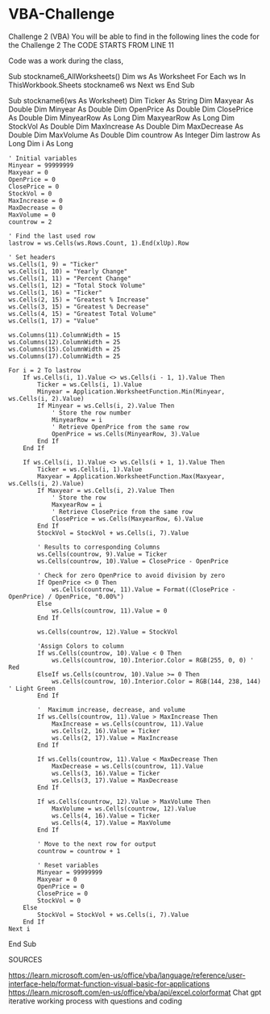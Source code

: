 # VBA-Challenge
Challenge 2 (VBA)
You will be able to find  in the following lines the code for the Challenge 2 The CODE STARTS FROM LINE 11


Code was a work during the class, 





Sub stockname6_AllWorksheets()
    Dim ws As Worksheet
    For Each ws In ThisWorkbook.Sheets
        stockname6 ws
    Next ws
End Sub

Sub stockname6(ws As Worksheet)
    Dim Ticker As String
    Dim Maxyear As Double
    Dim Minyear As Double
    Dim OpenPrice As Double
    Dim ClosePrice As Double
    Dim MinyearRow As Long
    Dim MaxyearRow As Long
    Dim StockVol As Double
    Dim MaxIncrease As Double
    Dim MaxDecrease As Double
    Dim MaxVolume As Double
    Dim countrow As Integer
    Dim lastrow As Long
    Dim i As Long

    ' Initial variables
    Minyear = 99999999
    Maxyear = 0
    OpenPrice = 0
    ClosePrice = 0
    StockVol = 0
    MaxIncrease = 0
    MaxDecrease = 0
    MaxVolume = 0
    countrow = 2

    ' Find the last used row
    lastrow = ws.Cells(ws.Rows.Count, 1).End(xlUp).Row

    ' Set headers
    ws.Cells(1, 9) = "Ticker"
    ws.Cells(1, 10) = "Yearly Change"
    ws.Cells(1, 11) = "Percent Change"
    ws.Cells(1, 12) = "Total Stock Volume"
    ws.Cells(1, 16) = "Ticker"
    ws.Cells(2, 15) = "Greatest % Increase"
    ws.Cells(3, 15) = "Greatest % Decrease"
    ws.Cells(4, 15) = "Greatest Total Volume"
    ws.Cells(1, 17) = "Value"

    ws.Columns(11).ColumnWidth = 15
    ws.Columns(12).ColumnWidth = 25
    ws.Columns(15).ColumnWidth = 25
    ws.Columns(17).ColumnWidth = 25

    For i = 2 To lastrow
        If ws.Cells(i, 1).Value <> ws.Cells(i - 1, 1).Value Then
            Ticker = ws.Cells(i, 1).Value
            Minyear = Application.WorksheetFunction.Min(Minyear, ws.Cells(i, 2).Value)
            If Minyear = ws.Cells(i, 2).Value Then
                ' Store the row number
                MinyearRow = i
                ' Retrieve OpenPrice from the same row
                OpenPrice = ws.Cells(MinyearRow, 3).Value
            End If
        End If

        If ws.Cells(i, 1).Value <> ws.Cells(i + 1, 1).Value Then
            Ticker = ws.Cells(i, 1).Value
            Maxyear = Application.WorksheetFunction.Max(Maxyear, ws.Cells(i, 2).Value)
            If Maxyear = ws.Cells(i, 2).Value Then
                ' Store the row
                MaxyearRow = i
                ' Retrieve ClosePrice from the same row
                ClosePrice = ws.Cells(MaxyearRow, 6).Value
            End If
            StockVol = StockVol + ws.Cells(i, 7).Value

            ' Results to corresponding Columns
            ws.Cells(countrow, 9).Value = Ticker
            ws.Cells(countrow, 10).Value = ClosePrice - OpenPrice

            ' Check for zero OpenPrice to avoid division by zero
            If OpenPrice <> 0 Then
                ws.Cells(countrow, 11).Value = Format((ClosePrice - OpenPrice) / OpenPrice, "0.00%")
            Else
                ws.Cells(countrow, 11).Value = 0
            End If

            ws.Cells(countrow, 12).Value = StockVol
            
            'Assign Colors to column
            If ws.Cells(countrow, 10).Value < 0 Then
                ws.Cells(countrow, 10).Interior.Color = RGB(255, 0, 0) ' Red
            ElseIf ws.Cells(countrow, 10).Value >= 0 Then
                ws.Cells(countrow, 10).Interior.Color = RGB(144, 238, 144) ' Light Green
            End If

            '  Maximum increase, decrease, and volume
            If ws.Cells(countrow, 11).Value > MaxIncrease Then
                MaxIncrease = ws.Cells(countrow, 11).Value
                ws.Cells(2, 16).Value = Ticker
                ws.Cells(2, 17).Value = MaxIncrease
            End If

            If ws.Cells(countrow, 11).Value < MaxDecrease Then
                MaxDecrease = ws.Cells(countrow, 11).Value
                ws.Cells(3, 16).Value = Ticker
                ws.Cells(3, 17).Value = MaxDecrease
            End If

            If ws.Cells(countrow, 12).Value > MaxVolume Then
                MaxVolume = ws.Cells(countrow, 12).Value
                ws.Cells(4, 16).Value = Ticker
                ws.Cells(4, 17).Value = MaxVolume
            End If

            ' Move to the next row for output
            countrow = countrow + 1

            ' Reset variables
            Minyear = 99999999
            Maxyear = 0
            OpenPrice = 0
            ClosePrice = 0
            StockVol = 0
        Else
            StockVol = StockVol + ws.Cells(i, 7).Value
        End If
    Next i
End Sub

SOURCES

https://learn.microsoft.com/en-us/office/vba/language/reference/user-interface-help/format-function-visual-basic-for-applications
https://learn.microsoft.com/en-us/office/vba/api/excel.colorformat
Chat gpt iterative working process with questions and coding


